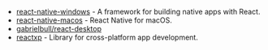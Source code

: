 - [react-native-windows](https://github.com/ReactWindows/react-native-windows) - A framework for building native apps with React.
- [react-native-macos](https://github.com/ptmt/react-native-macos) - React Native for macOS.
- [gabrielbull/react-desktop](https://github.com/gabrielbull/react-desktop)
- [reactxp](https://github.com/Microsoft/reactxp) - Library for cross-platform app development.
